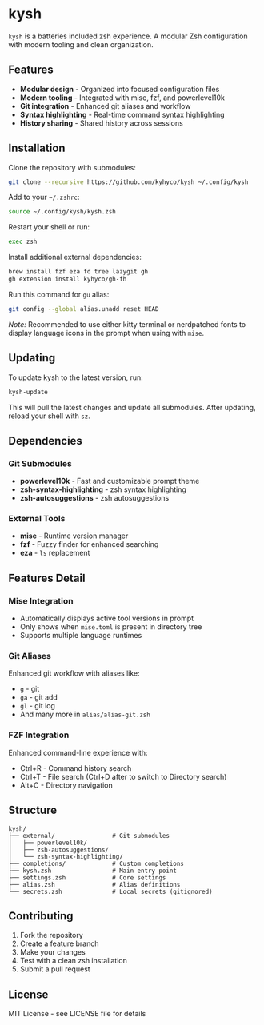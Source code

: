 # kysh

`kysh` is a batteries included zsh experience.
A modular Zsh configuration with modern tooling and clean organization.

## Features

- **Modular design** - Organized into focused configuration files
- **Modern tooling** - Integrated with mise, fzf, and powerlevel10k
- **Git integration** - Enhanced git aliases and workflow
- **Syntax highlighting** - Real-time command syntax highlighting
- **History sharing** - Shared history across sessions

## Installation

Clone the repository with submodules:

```bash
git clone --recursive https://github.com/kyhyco/kysh ~/.config/kysh
```

Add to your `~/.zshrc`:

```bash
source ~/.config/kysh/kysh.zsh
```

Restart your shell or run:

```bash
exec zsh
```

Install additional external dependencies:

```bash
brew install fzf eza fd tree lazygit gh
gh extension install kyhyco/gh-fh
```

Run this command for `gu` alias:

```bash
git config --global alias.unadd reset HEAD
```

*Note:* Recommended to use either kitty terminal or nerdpatched fonts to display language icons in the prompt when using with `mise`.

## Updating

To update kysh to the latest version, run:

```bash
kysh-update
```

This will pull the latest changes and update all submodules. After updating, reload your shell with `sz`.

## Dependencies

### Git Submodules

- **powerlevel10k** - Fast and customizable prompt theme
- **zsh-syntax-highlighting** - zsh syntax highlighting
- **zsh-autosuggestions** - zsh autosuggestions

### External Tools

- **mise** - Runtime version manager
- **fzf** - Fuzzy finder for enhanced searching
- **eza** - `ls` replacement

## Features Detail

### Mise Integration

- Automatically displays active tool versions in prompt
- Only shows when `mise.toml` is present in directory tree
- Supports multiple language runtimes

### Git Aliases

Enhanced git workflow with aliases like:

- `g` - git
- `ga` - git add
- `gl` - git log
- And many more in `alias/alias-git.zsh`

### FZF Integration

Enhanced command-line experience with:

- Ctrl+R - Command history search
- Ctrl+T - File search (Ctrl+D after to switch to Directory search)
- Alt+C  - Directory navigation

## Structure

```
kysh/
├── external/                # Git submodules
│   ├── powerlevel10k/
│   ├── zsh-autosuggestions/
│   └── zsh-syntax-highlighting/
├── completions/             # Custom completions
├── kysh.zsh                 # Main entry point
├── settings.zsh             # Core settings
├── alias.zsh                # Alias definitions
└── secrets.zsh              # Local secrets (gitignored)
```

## Contributing

1. Fork the repository
2. Create a feature branch
3. Make your changes
4. Test with a clean zsh installation
5. Submit a pull request

## License

MIT License - see LICENSE file for details
